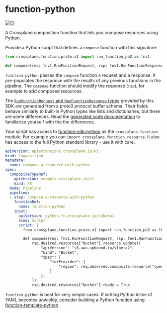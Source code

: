 # function-python

[![CI](https://github.com/negz/function-python/actions/workflows/ci.yml/badge.svg)](https://github.com/negz/function-python/actions/workflows/ci.yml)

A Crossplane composition function that lets you compose resources using Python.

Provide a Python script that defines a `compose` function with this signature:

```python
from crossplane.function.proto.v1 import run_function_pb2 as fnv1

def compose(req: fnv1.RunFunctionRequest, rsp: fnv1.RunFunctionResponse)
```

`function-python` passes the `compose` function a request and a response. It
pre-populates the response with the results of any previous functions in the
pipeline. The `compose` function should modify the response (`rsp`), for example
to add composed resources.

The [`RunFunctionRequest` and `RunFunctionResponse` types][buf-types] provided
by this SDK are generated from a proto3 protocol buffer schema. Their fields
behave similarly to built-in Python types like lists and dictionaries, but there
are some differences. Read the [generated code documentation][python-protobuf]
to familiarize yourself with the the differences.

Your script has access to [function-sdk-python] as the `crossplane.function`
module. For example you can `import crossplane.function.resource`. It also has
access to the full Python standard library - use it with care.

```yaml
apiVersion: apiextensions.crossplane.io/v1
kind: Composition
metadata:
  name: compose-a-resource-with-python
spec:
  compositeTypeRef:
    apiVersion: example.crossplane.io/v1
    kind: XR
  mode: Pipeline
  pipeline:
  - step: compose-a-resource-with-python
    functionRef:
      name: function-python
    input:
      apiVersion: python.fn.crossplane.io/v1beta1
      kind: Script
      script: |
        from crossplane.function.proto.v1 import run_function_pb2 as fnv1

        def compose(req: fnv1.RunFunctionRequest, rsp: fnv1.RunFunctionResponse):
            rsp.desired.resources["bucket"].resource.update({
                "apiVersion": "s3.aws.upbound.io/v1beta2",
                "kind": "Bucket",
                "spec": {
                    "forProvider": {
                        "region": req.observed.composite.resource["spec"]["region"]
                    }
                },
            })
            rsp.desired.resources["bucket"].ready = True
```

`function-python` is best for very simple cases. If writing Python inline of
YAML becomes unwieldy, consider building a Python function using
[function-template-python].

[function-sdk-python]: https://github.com/crossplane/function-sdk-python
[buf-types]: https://buf.build/crossplane/crossplane/docs/main:apiextensions.fn.proto.v1
[python-protobuf]: https://protobuf.dev/reference/python/python-generated/
[function-template-python]: https://github.com/crossplane/function-template-python